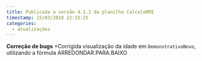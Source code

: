```yaml
---
title: Publicada a versão 4.1.2 da planilha CalculoRMI
timestamp: 15/03/2018 22:15:25
categories:
  - atualizações
---
```


**Correção de bugs**
+Corrigida visualização da idade em `DemonstrativoNovo`, utilizando a fórmula ARREDONDAR.PARA.BAIXO